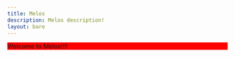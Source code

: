```yaml
---
title: Melos
description: Melos description!
layout: bare
---
```


<div style="background-color: red;">
  Welcome to Melos!!!!
</div>
